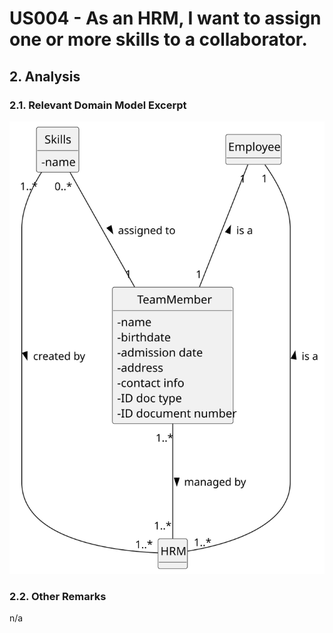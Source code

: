 # US004 - As an HRM, I want to assign one or more skills to a collaborator.


## 2. Analysis

### 2.1. Relevant Domain Model Excerpt 

![Domain Model](svg/us004-domain-model.svg)

### 2.2. Other Remarks

n/a